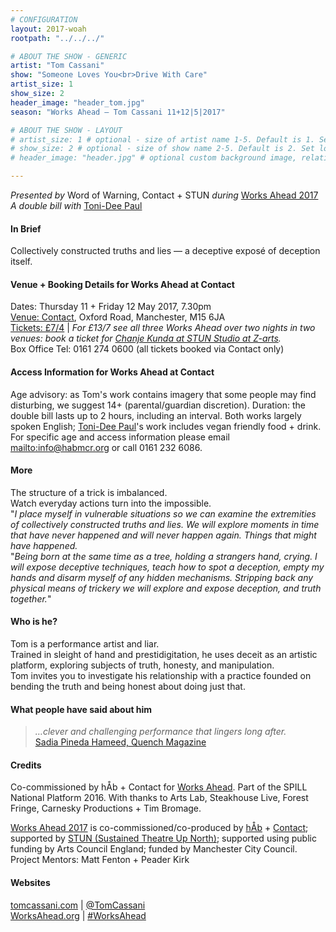 ```yaml
---
# CONFIGURATION
layout: 2017-woah
rootpath: "../../../"

# ABOUT THE SHOW - GENERIC
artist: "Tom Cassani"
show: "Someone Loves You<br>Drive With Care"
artist_size: 1
show_size: 2
header_image: "header_tom.jpg"
season: "Works Ahead — Tom Cassani 11+12|5|2017"

# ABOUT THE SHOW - LAYOUT
# artist_size: 1 # optional - size of artist name 1-5. Default is 1. Set longer names to lower values
# show_size: 2 # optional - size of show name 2-5. Default is 2. Set longer names to lower values
# header_image: "header.jpg" # optional custom background image, relative to current page

---
```

*Presented by* Word of Warning, Contact + STUN *during* [Works Ahead 2017](/current/2017-worksahead)<br>*A double bill with* [Toni-Dee Paul](/current/2017-worksahead/paul)      
         
#### In Brief                      
Collectively constructed truths and lies — a deceptive exposé of deception itself.             
         
#### Venue + Booking Details for Works Ahead at Contact        
Dates: Thursday 11 + Friday 12 May 2017, 7.30pm          
<a href="http://contactmcr.com/visit/getting-here" target="_blank">Venue: Contact</a>, Oxford Road, Manchester, M15 6JA         
<a href="http://contactmcr.com/whats-on/72092-works-ahead-at-contact/booking" target="_blank">Tickets: £7/4</a> | *For £13/7 see all three Works Ahead over two nights in two venues: book a ticket for <a href="http://contactmcr.com/whats-on/72292-works-ahead-at-stun-studio/booking" target="_blank">Chanje Kunda at STUN Studio at Z-arts</a>.*          
Box Office Tel: 0161 274 0600 (all tickets booked via Contact only)        
        
#### Access Information for Works Ahead at Contact           
Age advisory: as Tom's work contains imagery that some people may find disturbing, we suggest 14+ (parental/guardian discretion). Duration: the double bill lasts up to 2 hours, including an interval. Both works largely spoken English; [Toni-Dee Paul](/current/2017-worksahead/paul)'s work includes vegan friendly food + drink. For specific age and access information please email <mailto:info@habmcr.org> or call 0161 232 6086.         
                
#### More              
The structure of a trick is imbalanced.<br>Watch everyday actions turn into the impossible.                 
"*I place myself in vulnerable situations so we can examine the extremities of collectively constructed truths and lies. We will explore moments in time that have never happened and will never happen again. Things that might have happened.<br>*"*Being born at the same time as a tree, holding a strangers hand, crying. I will expose deceptive techniques, teach how to spot a deception, empty my hands and disarm myself of any hidden mechanisms. Stripping back any physical means of trickery we will explore and expose deception, and truth together.*"              
          
#### Who is he?             
Tom is a performance artist and liar.<br>Trained in sleight of hand and prestidigitation, he uses deceit as an artistic platform, exploring subjects of truth, honesty, and manipulation.<br>Tom invites you to investigate his relationship with a practice founded on bending the truth and being honest about doing just that.                
         
#### What people have said about him          
>*…clever and challenging performance that lingers long after.*<br><a href="http://cardiffstudentmedia.co.uk/quench/culture/experimentica15" target="_blank">Sadia Pineda Hameed, Quench Magazine</a>        
                  
#### Credits         
Co-commissioned by hÅb + Contact for [Works Ahead](/hab/worksahead). Part of the SPILL National Platform 2016. With thanks to Arts Lab, Steakhouse Live, Forest Fringe, Carnesky Productions + Tim Bromage.        
                    
[Works Ahead 2017](/current/2017-worksahead) is co-commissioned/co-produced by [hÅb](/hab) + <a href="http://contactmcr.com" target="_blank">Contact</a>; supported by <a href="http://stunlive.com" target="_blank">STUN (Sustained Theatre Up North)</a>; supported using public funding by Arts Council England; funded by Manchester City Council.<br>Project Mentors: Matt Fenton + Peader Kirk        
         
#### Websites         
<a href="http://tomcassani.com" target="_blank">tomcassani.com</a> | <a href="http://twitter.com/TomCassani" target="_blank">@TomCassani</a><br><a href="http://worksahead.org" target="_blank">WorksAhead.org</a> | <a href="http://twitter.com/hashtag/WorksAhead" target="_blank">#WorksAhead</a>
